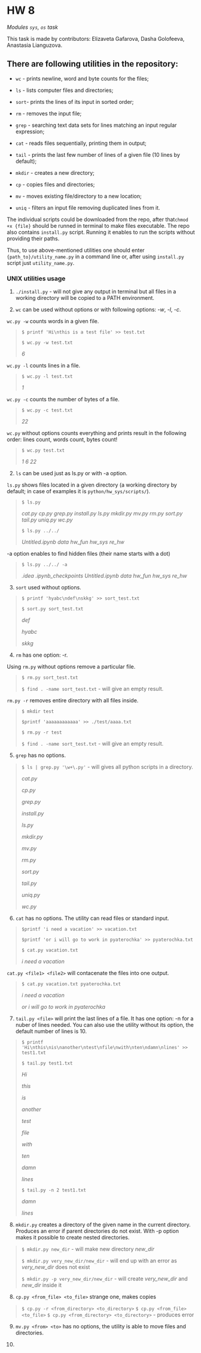 # HW 8

*_Modules `sys`, `os` task_*

This task is made by contributors: Elizaveta Gafarova, Dasha Golofeeva, Anastasia Lianguzova.

## There are following utilities in the repository:

- `wc` - prints newline, word and byte counts for the files;

- `ls` - lists computer files and directories;

- `sort`- prints the lines of its input in sorted order;

- `rm` - removes the input file;

- `grep` - searching text data sets for lines matching an input regular expression;

- `cat` - reads files sequentially, printing them in output;

- `tail` - prints the last few number of lines of a given file (10 lines by default);

- `mkdir` - creates a new directory;

- `cp` - copies files and directories;

- `mv` - moves existing file/directory to a new location;

- `uniq` - filters an input file removing duplicated lines from it.

The individual scripts could be downloaded from the repo, after that`chmod +x {file}` should be runned in terminal to make files executable. The repo also contains `install.py` script. Running it enables to run the scripts without providing their paths. 

Thus, to use above-mentioned utilities one should enter `{path_to}/utility_name.py` in a command line or, after using `install.py` script just `utility_name.py`. 

### UNIX utilities usage

1. `./install.py` - will not give any output in terminal but all files in a working directory will be copied to a PATH environment.  

2. `wc` can be used without options or with following options: *-w*, *-l*, *-c*.

`wc.py -w` counts words in a given file.

> `$ printf 'Hi\nthis is a test file' >> test.txt`
> 
> `$ wc.py -w test.txt`
> 
> *6*

`wc.py -l` counts lines in a file.

> `$ wc.py -l test.txt`
> 
> *1*

`wc.py -c` counts the number of bytes of a file.

> `$ wc.py -c test.txt`
> 
> *22*

`wc.py` without options counts everything and prints result in the following order: lines count, words count, bytes count!

> `$ wc.py test.txt`
> 
> *1 6 22*

2. `ls` can be used just as ls.py or with -a option. 

`ls.py` shows files located in a given directory (a working directory by default; in case of examples it is `python/hw_sys/scripts/`). 

>  `$ ls.py`
>
> *cat.py cp.py grep.py install.py ls.py mkdir.py mv.py rm.py sort.py tail.py uniq.py wc.py*
>
>  `$ ls.py ../../`
>
> *Untitled.ipynb data hw_fun hw_sys re_hw* </pre>

-a option enables to find hidden files (their name starts with a dot)

>  `$ ls.py ../../ -a`
>
> *.idea .ipynb_checkpoints Untitled.ipynb data hw_fun hw_sys re_hw*


3. `sort` used without options.

> `$ printf 'hyabc\ndef\nskkg' >> sort_test.txt`
> 
> `$ sort.py sort_test.txt`
> 
> *def*
> 
> *hyabc*
> 
> *skkg*


4. `rm` has one option: -r. 

Using `rm.py` without options remove a particular file. 

> `$ rm.py sort_test.txt`
> 
> `$ find . -name sort_test.txt` - will give an empty result.

`rm.py -r` removes entire directory with all files inside.

> `$ mkdir test`
> 
>  `$printf 'aaaaaaaaaaaa' >> ./test/aaaa.txt`
>  
>  `$ rm.py -r test`
>  
>  `$ find . -name sort_test.txt` - will give an empty result.

5. `grep` has no options. 

> `$ ls | grep.py '\w+\.py'` - will gives all python scripts in a directory.
> 
> *cat.py*
> 
> *cp.py*
> 
> *grep.py*
> 
> *install.py*
> 
> *ls.py*
> 
> *mkdir.py*
> 
> *mv.py*
> 
> *rm.py*
> 
> *sort.py*
> 
> *tail.py*
> 
> *uniq.py*
> 
> *wc.py*

6. `cat` has no options. The utility can read files or standard input. 

> `$printf 'i need a vacation' >> vacation.txt`
> 
> `$printf 'or i will go to work in pyaterochka' >> pyaterochka.txt`
> 
> `$ cat.py vacation.txt`
> 
> *i need a vacation*

`cat.py <file1> <file2>` will contacenate the files into one output. 

> `$ cat.py vacation.txt pyaterochka.txt`
> 
>  *i need a vacation*
>  
>  *or i will go to work in pyaterochka*

7. `tail.py <file>` will print the last lines of a file. It has one option: -n for a nuber of lines needed. You can also use the utility without its option, the default number of lines is 10.

> `$ printf 'Hi\nthis\nis\nanother\ntest\nfile\nwith\nten\ndamn\nlines' >> test1.txt`
> 
> `$ tail.py test1.txt`
> 
>  *Hi*
>  
>  *this*
>  
>  *is*
>  
>  *another*
>  
>  *test*
>  
>  *file*
>  
>  *with*
>  
>  *ten*
>  
>  *damn*
>  
>  *lines*
>
>`$ tail.py -n 2 test1.txt`
>
>  *damn*
>  
>  *lines*

8. `mkdir.py` creates a directory of the given name in the current directory. Produces an error if parent directories do not exist.  With -p option makes it possible to create nested directories.

> `$ mkdir.py new_dir` - will make new directory *new_dir*
> 
> `$ mkdir.py very_new_dir/new_dir` - will end up with an error as *very_new_dir* does not exist
> 
> `$ mkdir.py -p very_new_dir/new_dir` - will create *very_new_dir* and *new_dir* inside it


8. `cp.py <from_file> <to_file>` strange one, makes copies

> `$ cp.py -r <from_directory> <to_directory>`
> `$ cp.py <from_file> <to_file>`
> `$ cp.py <from_directory> <to_directory>` - produces error

9. `mv.py <from> <to>` has no options, the utility is able to move files and directories.

10. 

















